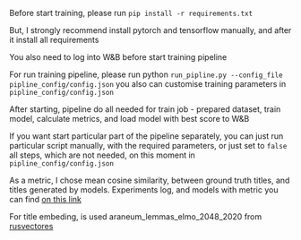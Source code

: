 Before start training, please run ```pip install -r requirements.txt```

But, I strongly recommend install pytorch and tensorflow manually, and after it install all requirements  

You also need to log into W&B before start training pipeline

For run training pipeline, please run python ```run_pipline.py --config_file pipline_config/config.json``` you also can customise training parameters in ```pipline_config/config.json``` 

After starting, pipeline do all needed for train job - prepared dataset, train model, calculate metrics, and load model with best score to W&B

If you want start particular part of the pipeline separately, you can just run particular script manually, 
with the required parameters, or just set to ```false``` all steps, 
which are not needed, on this moment in  ```pipline_config/config.json```

As a metric, I chose mean cosine similarity, between ground truth titles, and titles generated by models. Experiments log, and models with metric you can find [on this link](https://wandb.ai/blizd/mt-t5-ria-news?workspace=user-blizd)

For title embeding, is used araneum_lemmas_elmo_2048_2020 from  [rusvectores](https://rusvectores.org/ru/models/)
 
